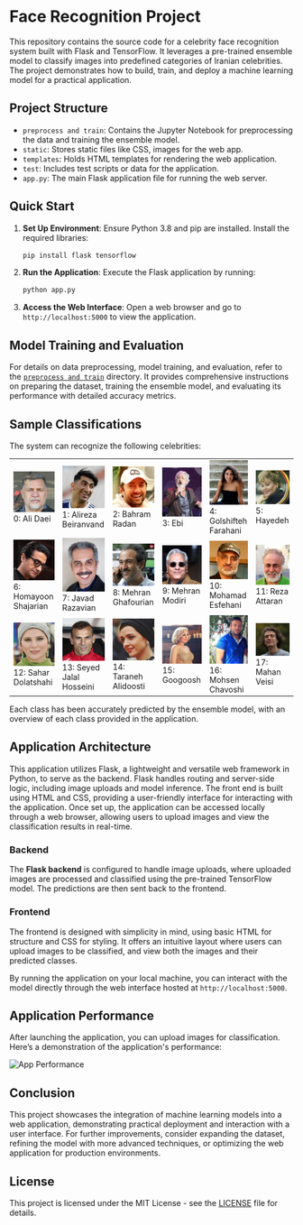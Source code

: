 # Face Recognition Project

This repository contains the source code for a celebrity face recognition system built with Flask and TensorFlow. It leverages a pre-trained ensemble model to classify images into predefined categories of Iranian celebrities. The project demonstrates how to build, train, and deploy a machine learning model for a practical application.

## Project Structure

- `preprocess and train`: Contains the Jupyter Notebook for preprocessing the data and training the ensemble model.
- `static`: Stores static files like CSS, images for the web app.
- `templates`: Holds HTML templates for rendering the web application.
- `test`: Includes test scripts or data for the application.
- `app.py`: The main Flask application file for running the web server.

## Quick Start

1. **Set Up Environment**:
   Ensure Python 3.8 and pip are installed. Install the required libraries:
   ```bash
   pip install flask tensorflow
   ```

2. **Run the Application**:
   Execute the Flask application by running:
   ```bash
   python app.py
   ```

3. **Access the Web Interface**:
   Open a web browser and go to `http://localhost:5000` to view the application.

## Model Training and Evaluation

For details on data preprocessing, model training, and evaluation, refer to the [`preprocess and train`](preprocess%20and%20train/) directory. It provides comprehensive instructions on preparing the dataset, training the ensemble model, and evaluating its performance with detailed accuracy metrics.


## Sample Classifications

The system can recognize the following celebrities:

<table>
    <tr>
      <td><img src="asset/celeb_sample_img/Ali_Daei/1.jpg" alt="Ali Daei" width="200"><br>0: Ali Daei</td>
      <td><img src="asset/celeb_sample_img/Alireza_Beiranvand/1.jpg" alt="Alireza Beiranvand" width="200"><br>1: Alireza Beiranvand</td>
      <td><img src="asset/celeb_sample_img/Bahram_Radan/1.jpg" alt="Bahram Radan" width="200"><br>2: Bahram Radan</td>
      <td><img src="asset/celeb_sample_img/Ebi/1.jpg" alt="Ebi" width="200"><br>3: Ebi</td>
      <td><img src="asset/celeb_sample_img/Golshifteh_Farahani/1.jpg" alt="Golshifteh Farahani" width="200"><br>4: Golshifteh Farahani</td>
      <td><img src="asset/celeb_sample_img/Hayedeh/1.jpg" alt="Hayedeh" width="200"><br>5: Hayedeh</td>
    </tr>
    <tr>
      <td><img src="asset/celeb_sample_img/Homayoon_Shajarian/1.jpg" alt="Homayoon Shajarian" width="200"><br>6: Homayoon Shajarian</td>
      <td><img src="asset/celeb_sample_img/Javad_Razavian/1.jpg" alt="Javad Razavian" width="200"><br>7: Javad Razavian</td>
      <td><img src="asset/celeb_sample_img/Mehran_Ghafoorian/1.jpg" alt="Mehran Ghafourian" width="200"><br>8: Mehran Ghafourian</td>
      <td><img src="asset/celeb_sample_img/Mehran_Modiri/1.jpeg" alt="Mehran Modiri" width="200"><br>9: Mehran Modiri</td>
      <td><img src="asset/celeb_sample_img/Mohamad_Esfehani/1.jpg" alt="Mohamad Esfehani" width="200"><br>10: Mohamad Esfehani</td>
      <td><img src="asset/celeb_sample_img/Reza_Attaran/1.jpg" alt="Reza Attaran" width="200"><br>11: Reza Attaran</td>
    </tr>
    <tr>
      <td><img src="asset/celeb_sample_img/Sahar_Dolatshahi/1.jpg" alt="Sahar Dolatshahi" width="200"><br>12: Sahar Dolatshahi</td>
      <td><img src="asset/celeb_sample_img/Seyed_Jalal_Hosseini/1.jpg" alt="Seyed Jalal Hosseini" width="200"><br>13: Seyed Jalal Hosseini</td>
      <td><img src="asset/celeb_sample_img/Taraneh_Alidoosti/1.jpg" alt="Taraneh Alidoosti" width="200"><br>14: Taraneh Alidoosti</td>
      <td><img src="asset/celeb_sample_img/Googoosh/1.jpg" alt="Googoosh" width="200"><br>15: Googoosh</td>
      <td><img src="asset/celeb_sample_img/Mohsen_Chavoshi/1.jpg" alt="Mohsen Chavoshi" width="200"><br>16: Mohsen Chavoshi</td>
      <td><img src="asset/celeb_sample_img/Mahan_Veisi/1.jpg" alt="Mahan Veisi" width="200"><br>17: Mahan Veisi</td>
    </tr>
  </table>
Each class has been accurately predicted by the ensemble model, with an overview of each class provided in the application.

## Application Architecture

This application utilizes Flask, a lightweight and versatile web framework in Python, to serve as the backend. Flask handles routing and server-side logic, including image uploads and model inference. The front end is built using HTML and CSS, providing a user-friendly interface for interacting with the application. Once set up, the application can be accessed locally through a web browser, allowing users to upload images and view the classification results in real-time.

### Backend

The **Flask backend** is configured to handle image uploads, where uploaded images are processed and classified using the pre-trained TensorFlow model. The predictions are then sent back to the frontend.

### Frontend

The frontend is designed with simplicity in mind, using basic HTML for structure and CSS for styling. It offers an intuitive layout where users can upload images to be classified, and view both the images and their predicted classes.

By running the application on your local machine, you can interact with the model directly through the web interface hosted at `http://localhost:5000`.

## Application Performance

After launching the application, you can upload images for classification. Here’s a demonstration of the application's performance:

![App Performance](asset/app_performance.gif)

## Conclusion

This project showcases the integration of machine learning models into a web application, demonstrating practical deployment and interaction with a user interface. For further improvements, consider expanding the dataset, refining the model with more advanced techniques, or optimizing the web application for production environments.

## License

This project is licensed under the MIT License - see the [LICENSE](LICENSE) file for details.
